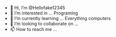 - 👋 Hi, I’m @Hellofake12345
- 👀 I’m interested in ... Programing
- 🌱 I’m currently learning ... Everything computers
- 💞️ I’m looking to collaborate on ...
- 📫 How to reach me ... 

<!---
Hellofake12345/Hellofake12345 is a ✨ special ✨ repository because its `README.md` (this file) appears on your GitHub profile.
You can click the Preview link to take a look at your changes.
--->
